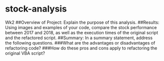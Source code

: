 # stock-analysis
Wk2
##Overview of Project: Explain the purpose of this analysis.
##Results: Using images and examples of your code, compare the stock performance between 2017 and 2018, as well as the execution times of the original script and the refactored script.
##Summary: In a summary statement, address the following questions.
###What are the advantages or disadvantages of refactoring code?
###How do these pros and cons apply to refactoring the original VBA script?
